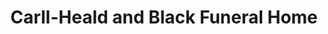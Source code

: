 ---
title: "Carll-Heald and Black Funeral Home"
url: /springvale/carll-heald-and-black-funeral-home/
shop: Bestattungen
---